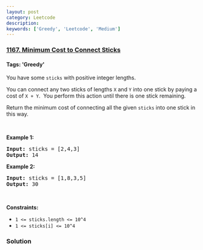 ```yaml
---
layout: post
category: Leetcode
description: 
keywords: ['Greedy', 'Leetcode', 'Medium']
---
```

### [1167. Minimum Cost to Connect Sticks](https://leetcode.com/problems/minimum-cost-to-connect-sticks)

#### Tags: 'Greedy'

<div class="content__u3I1 question-content__JfgR"><div><p>You have some <code>sticks</code> with positive integer lengths.</p>
<p>You can connect any two sticks of lengths <code>X</code> and <code>Y</code> into one stick by paying a cost of <code>X + Y</code>.  You perform this action until there is one stick remaining.</p>
<p>Return the minimum cost of connecting all the given <code>sticks</code> into one stick in this way.</p>
<p> </p>
<p><strong>Example 1:</strong></p>
<pre><strong>Input:</strong> sticks = [2,4,3]
<strong>Output:</strong> 14
</pre><p><strong>Example 2:</strong></p>
<pre><strong>Input:</strong> sticks = [1,8,3,5]
<strong>Output:</strong> 30
</pre>
<p> </p>
<p><strong>Constraints:</strong></p>
<ul>
<li><code><span>1 &lt;= sticks.length &lt;= 10^4</span></code></li>
<li><code><span>1 &lt;= sticks[i] &lt;= 10^4</span></code></li>
</ul>
</div></div>

### Solution
